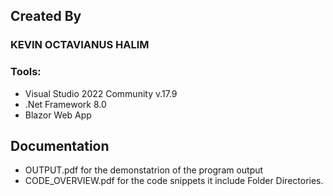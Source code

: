## Created By
### KEVIN OCTAVIANUS HALIM

### Tools:
* Visual Studio 2022 Community v.17.9
* .Net Framework 8.0
* Blazor Web App

## Documentation
* OUTPUT.pdf for the demonstatrion of the program output
* CODE_OVERVIEW.pdf for the code snippets it include Folder Directories.
